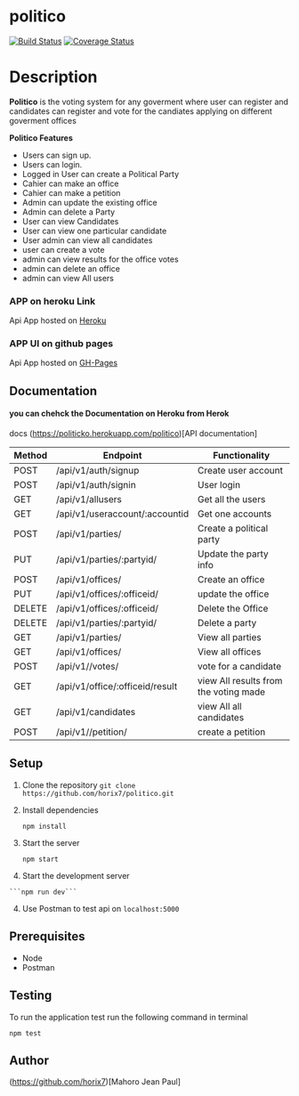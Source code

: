 # politico

[![Build Status](https://travis-ci.org/horix7/politico.svg?branch=develop)](https://travis-ci.org/horix7/politico)  [![Coverage Status](https://coveralls.io/repos/github/horix7/politico/badge.svg?branch=develop)](https://coveralls.io/github/horix7/politico?branch=develop)

# Description

**Politico** is the voting system for any goverment where user can register and candidates can register and vote for the candiates applying on different goverment offices 

**Politico Features**
  * Users can sign up.
  * Users can login.
  * Logged in User can create a Political Party 
  * Cahier can make an office 
  * Cahier can make a petition 
  * Admin can update the existing office 
  * Admin can delete a Party 
  * User can view Candidates 
  * User can view one particular candidate
  * User admin can view all candidates 
  * user can create a vote 
  * admin can view results for the office votes 
  * admin can delete an office 
  * admin can view All users 

  ### APP on heroku Link 
   Api App hosted on [Heroku](https://politicko.herokuapp.com/)

  ### APP UI on github pages 
   Api App hosted on [GH-Pages](https://horix7.github.io/politico/UI/html/landing.html)

    
  ## Documentation
   #### you can chehck the Documentation on Heroku from Herok
   docs (https://politicko.herokuapp.com/politico)[API documentation]

    
Method | Endpoint | Functionality
 -------| -------- | -------------
 POST | /api/v1/auth/signup | Create user account
 POST | /api/v1/auth/signin | User login
 GET | /api/v1/allusers | Get all the users
 GET | /api/v1/useraccount/:accountid | Get one  accounts
 POST | /api/v1/parties/ | Create a political party
 PUT | /api/v1/parties/:partyid/ | Update the party info
 POST | /api/v1/offices/ | Create an office 
 PUT | /api/v1/offices/:officeid/ | update the office 
 DELETE | /api/v1/offices/:officeid/| Delete the Office 
 DELETE | /api/v1/parties/:partyid/| Delete a party 
 GET | /api/v1/parties/|View all  parties
 GET | /api/v1/offices/|View all offices
 POST | /api/v1//votes/ | vote for a candidate 
 GET | /api/v1/office/:officeid/result | view All results from the voting made 
 GET | /api/v1/candidates| view All all candidates
 POST | /api/v1//petition/ | create a petition

## Setup
  1. Clone the repository
     ```git clone https://github.com/horix7/politico.git```
     
  2. Install dependencies
  
     ```npm install```
     
  3. Start the server
  
     ```npm start```
   3. Start the development server
  
    ```npm run dev```
  
  4. Use Postman to test api on ```localhost:5000```

## Prerequisites
  * Node
  * Postman
  
 ## Testing
 To run the application test run the following command in terminal
 
 ```npm test```

## Author

(https://github.com/horix7)[Mahoro Jean Paul]
